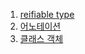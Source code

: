 1. [reifiable type](/java/reifiable-type.md)  
2. [어노테이션](/java/annotation.md)
3. [클래스 객체](/java/class-object.md)